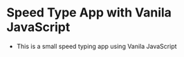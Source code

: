 # Speed Type App with Vanila JavaScript

- This is a small speed typing app using Vanila JavaScript
